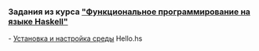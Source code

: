 ### Задания из курса ["Функциональное программирование на языке Haskell"](https://stepik.org/course/75)  

[1]: [Введение](https://stepik.org/lesson/8119/step/1)
	- [Установка и настройка среды](src/week1/Hello.hs) Hello.hs
